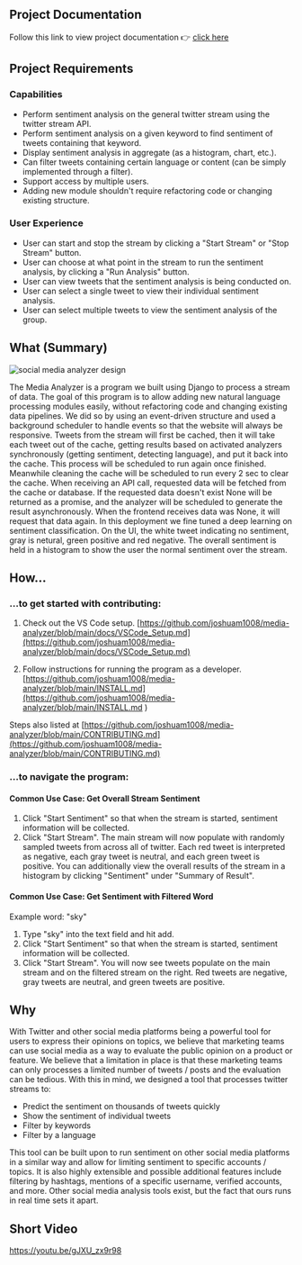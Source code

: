 ## Project Documentation
Follow this link to view project documentation 👉    [click here](media_analyzer/index.html)

## Project Requirements
### Capabilities
* Perform sentiment analysis on the general twitter stream using the twitter stream API.
* Perform sentiment analysis on a given keyword to find sentiment of tweets containing that keyword.
* Display sentiment analysis in aggregate (as a histogram, chart, etc.).
* Can filter tweets containing certain language or content (can be simply implemented through a filter). 
* Support access by multiple users.
* Adding new module shouldn't require refactoring code or changing existing structure. 

### User Experience
* User can start and stop the stream by clicking a "Start Stream" or "Stop Stream" button.
* User can choose at what point in the stream to run the sentiment analysis, by clicking a "Run Analysis" button.
* User can view tweets that the sentiment analysis is being conducted on. 
* User can select a single tweet to view their individual sentiment analysis.
* User can select multiple tweets to view the sentiment analysis of the group. 

## What (Summary)
![social media analyzer design](https://user-images.githubusercontent.com/10794555/194788676-0fdc2058-1609-4e39-9733-e95d1c6c82ef.jpeg)

The Media Analyzer is a program we built using Django to process a stream of data. The goal of this program is to allow adding new natural language processing modules easily, without refactoring code and changing existing data pipelines. We did so by using an event-driven structure and used a background scheduler to handle events so that the website will always be responsive. Tweets from the stream will first be cached, then it will take each tweet out of the cache, getting results based on activated analyzers synchronously (getting sentiment, detecting language), and put it back into the cache. This process will be scheduled to run again once finished. Meanwhile cleaning the cache will be scheduled to run every 2 sec to clear the cache. When receiving an API call, requested data will be fetched from the cache or database. If the requested data doesn't exist None will be returned as a promise, and the analyzer will be scheduled to generate the result asynchronously. When the frontend receives data was None, it will request that data again. In this deployment we fine tuned a deep learning on sentiment classification. On the UI, the white tweet indicating no sentiment, gray is netural, green positive and red negative. The overall sentiment is held in a histogram to show the user the normal sentiment over the stream.

## How...

### ...to get started with contributing:
1. Check out the VS Code setup.
[https://github.com/joshuam1008/media-analyzer/blob/main/docs/VSCode_Setup.md](https://github.com/joshuam1008/media-analyzer/blob/main/docs/VSCode_Setup.md)

2. Follow instructions for running the program as a developer.
[https://github.com/joshuam1008/media-analyzer/blob/main/INSTALL.md](https://github.com/joshuam1008/media-analyzer/blob/main/INSTALL.md
)

Steps also listed at [https://github.com/joshuam1008/media-analyzer/blob/main/CONTRIBUTING.md](https://github.com/joshuam1008/media-analyzer/blob/main/CONTRIBUTING.md)

### ...to navigate the program:

#### Common Use Case: Get Overall Stream Sentiment
1. Click "Start Sentiment" so that when the stream is started, sentiment information will be collected. 
2. Click "Start Stream".
The main stream will now populate with randomly sampled tweets from across all of twitter. Each red tweet is interpreted as negative, each gray tweet is neutral, and each green tweet is positive. 
You can additionally view the overall results of the stream in a histogram by clicking "Sentiment" under "Summary of Result". 

#### Common Use Case: Get Sentiment with Filtered Word
Example word: "sky"
1. Type "sky" into the text field and hit add.
2. Click "Start Sentiment" so that when the stream is started, sentiment information will be collected.
3. Click "Start Stream".
You will now see tweets populate on the main stream and on the filtered stream on the right. Red tweets are negative, gray tweets are neutral, and green tweets are positive.




## Why
With Twitter and other social media platforms being a powerful tool for users to express their opinions on topics, we believe that marketing teams can use social media as a way to evaluate the public opinion on a product or feature.  We believe that a limitation in place is that these marketing teams can only processes a limited number of tweets / posts and the evaluation can be tedious.  With this in mind, we designed a tool that processes twitter streams to:
 - Predict the sentiment on thousands of tweets quickly
 - Show the sentiment of individual tweets
 - Filter by keywords
 - Filter by a language

This tool can be built upon to run sentiment on other social media platforms in a similar way and allow for limiting sentiment to specific accounts / topics.  It is also highly extensible and possible additional features include filtering by hashtags, mentions of a specific username, verified accounts, and more.
Other social media analysis tools exist, but the fact that ours runs in real time sets it apart. 

## Short Video
https://youtu.be/gJXU_zx9r98 

